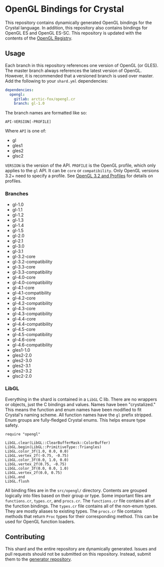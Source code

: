 OpenGL Bindings for Crystal
===========================

This repository contains dynamically generated OpenGL bindings for the Crystal language.
In addition, this repository also contains bindings for OpenGL ES and OpenGL ES-SC.
This repository is updated with the contents of the [OpenGL Registry](https://github.com/KhronosGroup/OpenGL-Registry).

Usage
-----

Each branch in this repository references one version of OpenGL (or GLES).
The master branch always references the latest version of OpenGL.
However, it is recommended that a versioned branch is used over master.
Add the following to your `shard.yml` dependencies:

```yaml
dependencies:
  opengl:
    gitlab: arctic-fox/opengl.cr
    branch: gl-1.0
```

The branch names are formatted like so:

```text
API-VERSION[-PROFILE]
```

Where `API` is one of:

- gl
- gles1
- gles2
- glsc2

`VERSION` is the version of the API.
`PROFILE` is the OpenGL profile, which only applies to the `gl` API.
It can be `core` or `compatibility`.
Only OpenGL versions 3.2+ need to specify a profile.
See [OpenGL 3.2 and Profiles](https://www.khronos.org/opengl/wiki/OpenGL_Context#OpenGL_3.2_and_Profiles) for details on profiles.

### Branches

- gl-1.0
- gl-1.1
- gl-1.2
- gl-1.3
- gl-1.4
- gl-1.5
- gl-2.0
- gl-2.1
- gl-3.0
- gl-3.1
- gl-3.2-core
- gl-3.2-compatibility
- gl-3.3-core
- gl-3.3-compatibility
- gl-4.0-core
- gl-4.0-compatibility
- gl-4.1-core
- gl-4.1-compatibility
- gl-4.2-core
- gl-4.2-compatibility
- gl-4.3-core
- gl-4.3-compatibility
- gl-4.4-core
- gl-4.4-compatibility
- gl-4.5-core
- gl-4.5-compatibility
- gl-4.6-core
- gl-4.6-compatibility
- gles1-1.0
- gles2-2.0
- gles2-3.0
- gles2-3.1
- gles2-3.2
- glsc2-2.0

### LibGL

Everything in the shard is contained in a `LibGL` C lib.
There are no wrappers or objects, just the C bindings and values.
Names have been "crystalized."
This means the function and enum names have been modified to fit Crystal's naming scheme.
All function names have the `gl` prefix stripped.
Enum groups are fully-fledged Crystal enums.
This helps ensure type safety.

```crystal
require "opengl"

LibGL.clear(LibGL::ClearBufferMask::ColorBuffer)
LibGL.begin(LibGL::PrimitiveType::Triangles)
LibGL.color_3f(1.0, 0.0, 0.0)
LibGL.vertex_2f(-0.75, -0.75)
LibGL.color_3f(0.0, 1.0, 0.0)
LibGL.vertex_2f(0.75, -0.75)
LibGL.color_3f(0.0, 0.0, 1.0)
LibGL.vertex_2f(0.0, 0.75)
LibGL.end
LibGL.flush
```

All binding files are in the `src/opengl/` directory.
Contents are grouped logically into files based on their group or type.
Some important files are `functions.cr`, `types.cr`, and `procs.cr`.
The `functions.cr` file contains all of the function bindings.
The `types.cr` file contains all of the non-enum types.
They are mostly aliases to existing types.
The `procs.cr` file contains methods that return `Proc` types for their corresponding method.
This can be used for OpenGL function loaders.

Contributing
------------

This shard and the entire repository are dynamically generated.
Issues and pull requests should not be submitted on this repository.
Instead, submit them to the [generator repository](https://gitlab.com/arctic-fox/opengl-bind-gen.cr).
